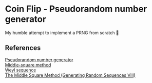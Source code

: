 # Coin Flip - Pseudorandom number generator

My humble attempt to implement a PRNG from scratch 💪

## References

[Pseudorandom number generator](https://en.wikipedia.org/wiki/Pseudorandom_number_generator)  
[Middle-square method](https://en.wikipedia.org/wiki/Middle-square_method)  
[Weyl sequence](https://en.wikipedia.org/wiki/Weyl_sequence)  
[The Middle Square Method (Generating Random Sequences VIII)](https://hbfs.wordpress.com/2017/11/21/the-middle-square-method-generating-random-sequences-viii/)  